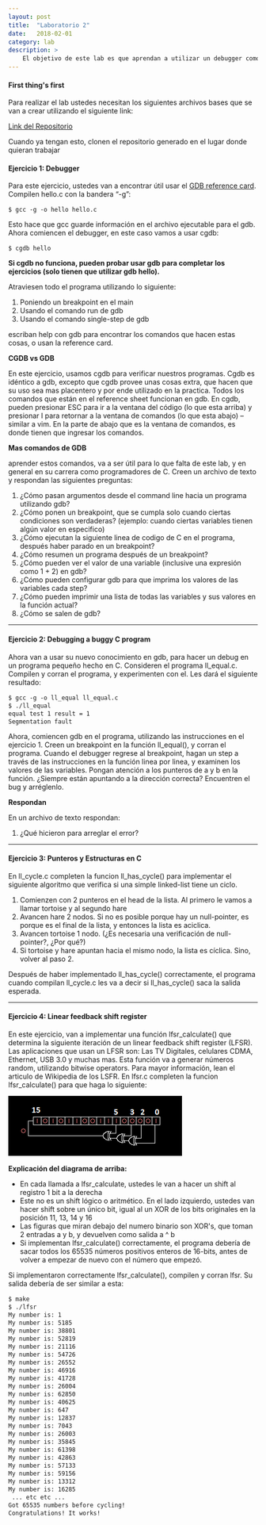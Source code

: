 ```yaml
---
layout: post
title:  "Laboratorio 2"
date:   2018-02-01
category: lab
description: >
    El objetivo de este lab es que aprendan a utilizar un debugger como lo es gdb y cgdb. Arreglar unos bugs en C con la ayuda de ese debugger y comprender que es útil este tipo de herramientas en un entorno de trabajo.
---
```


#### First thing's first

Para realizar el lab ustedes necesitan los siguientes archivos bases que se van a crear utilizando el siguiente link:

[Link del Repositorio](https://classroom.github.com/a/VPbIGd0I)

Cuando ya tengan esto, clonen el repositorio generado en el lugar donde quieran trabajar

#### Ejercicio 1: Debugger

Para este ejercicio, ustedes van a encontrar útil usar el [GDB reference card](http://users.ece.utexas.edu/~adnan/gdb-refcard.pdf). Compilen hello.c con la bandera “-g”:

```shell
$ gcc -g -o hello hello.c
```

Esto hace que gcc guarde información en el archivo ejecutable para el gdb. Ahora comiencen el debugger, en este caso vamos a usar cgdb:

```shell
$ cgdb hello
```

**Si cgdb no funciona, pueden probar usar gdb para completar los ejercicios (solo tienen que utilizar gdb hello).**

Atraviesen todo el programa utilizando lo siguiente:

1. Poniendo un breakpoint en el main
2. Usando el comando run de gdb
3. Usando el comando single-step de gdb

escriban help con gdb para encontrar los comandos que hacen estas cosas, o usan la reference card.

**CGDB vs GDB**

En este ejercicio, usamos cgdb para verificar nuestros programas. Cgdb es idéntico a gdb, excepto que cgdb provee unas cosas extra, que hacen que su uso sea mas placentero y por ende utilizado en la practica. Todos los comandos que están en el reference sheet funcionan en gdb. En cgdb, pueden presionar ESC para ir a la ventana del código (lo que esta arriba) y presionar I para retornar a la ventana de comandos (lo que esta abajo) – similar a vim. En la parte de abajo que es la ventana de comandos, es donde tienen que ingresar los comandos.

**Mas comandos de GDB**

aprender estos comandos, va a ser útil para lo que falta de este lab, y en general en su carrera como programadores de C. Creen un archivo de texto y respondan las siguientes preguntas:


1. ¿Cómo pasan argumentos desde el command line hacia un programa utilizando gdb?
2. ¿Cómo ponen un breakpoint, que se cumpla solo cuando ciertas condiciones son verdaderas? (ejemplo: cuando ciertas variables tienen algún valor en especifico)
3. ¿Cómo ejecutan la siguiente linea de codigo de C en el programa, después haber parado en un breakpoint?
4. ¿Cómo resumen un programa después de un breakpoint?
5. ¿Cómo pueden ver el valor de una variable (inclusive una expresión como 1 + 2) en gdb?
6. ¿Cómo pueden configurar gdb para que imprima los valores de las variables cada step?
7. ¿Cómo pueden imprimir una lista de todas las variables y sus valores en la función actual?
8. ¿Cómo se salen de gdb?

***

#### Ejercicio 2: Debugging a buggy C program

Ahora van a usar su nuevo conocimiento en gdb, para hacer un debug en un programa pequeño hecho en C. Consideren el programa ll_equal.c. Compilen y corran el programa, y experimenten con el. Les dará el siguiente resultado:

```shell
$ gcc -g -o ll_equal ll_equal.c
$ ./ll_equal
equal test 1 result = 1
Segmentation fault
```

Ahora, comiencen gdb en el programa, utilizando las instrucciones en el ejercicio 1. Creen un breakpoint en la función ll_equal(), y corran el programa. Cuando el debugger regrese al breakpoint, hagan un step a través de las instrucciones en la función linea por linea, y examinen los valores de las variables. Pongan atención a los punteros de a y b en la función. ¿Siempre están apuntando a la dirección correcta? Encuentren el bug y arréglenlo.

**Respondan**

En un archivo de texto respondan:

1. ¿Qué hicieron para arreglar el error?

***

#### Ejercicio 3: Punteros y Estructuras en C

En ll_cycle.c completen la funcion ll_has_cycle() para implementar el siguiente algoritmo que verifica si una simple linked-list tiene un ciclo.

1. Comienzen con 2 punteros en el head de la lista. Al primero le vamos a llamar tortoise y al segundo hare
2. Avancen hare 2 nodos. Si no es posible porque hay un null-pointer, es porque es el final de la lista, y entonces la lista es aciclica.
3. Avancen tortoise 1 nodo. (¿Es necesaria una verificación de null-pointer?, ¿Por qué?)
4. Si tortoise y hare apuntan hacia el mismo nodo, la lista es cíclica. Sino, volver al paso 2.

Después de haber implementado ll_has_cycle() correctamente, el programa cuando compilan ll_cycle.c les va a decir si ll_has_cycle() saca la salida esperada.

***

#### Ejercicio 4: Linear feedback shift register

En este ejercicio, van a implementar una función lfsr_calculate() que determina la siguiente iteración de un linear feedback shift register (LFSR). Las aplicaciones que usan un LFSR son: Las TV Digitales, celulares CDMA, Ethernet, USB 3.0 y muchas mas. Esta función va a generar números random, utilizando bitwise operators. Para mayor información, lean el articulo de Wikipedia de los LSFR. En lfsr.c completen la funcion lfsr_calculate() para que haga lo siguiente:

![figura1](/assets/img/labs/LFSR-F16.gif)

**Explicación del diagrama de arriba:**

* En cada llamada a lfsr_calculate, ustedes le van a hacer un shift al registro 1 bit a la derecha
* Este no es un shift lógico o aritmético. En el lado izquierdo, ustedes van hacer shift sobre un único bit, igual al un XOR de los bits originales en la posición 11, 13, 14 y 16
* Las figuras que miran debajo del numero binario son XOR's, que toman 2 entradas a y b, y devuelven como salida a ^ b
* Si implementan lfsr_calculate() correctamente, el programa debería de sacar todos los 65535 números positivos enteros de 16-bits, antes de volver a empezar de nuevo con el número que empezó.

Si implementaron correctamente lfsr_calculate(), compilen y corran lfsr. Su salida debería de ser similar a esta:

```shell
$ make
$ ./lfsr
My number is: 1
My number is: 5185
My number is: 38801
My number is: 52819
My number is: 21116
My number is: 54726
My number is: 26552
My number is: 46916
My number is: 41728
My number is: 26004
My number is: 62850
My number is: 40625
My number is: 647
My number is: 12837
My number is: 7043
My number is: 26003
My number is: 35845
My number is: 61398
My number is: 42863
My number is: 57133
My number is: 59156
My number is: 13312
My number is: 16285
 ... etc etc ...
Got 65535 numbers before cycling!
Congratulations! It works!
```
